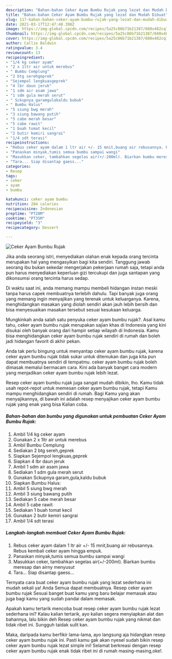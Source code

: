 ```yaml
---
description: "Bahan-bahan Ceker Ayam Bumbu Rujak yang lezat dan Mudah Dibuat"
title: "Bahan-bahan Ceker Ayam Bumbu Rujak yang lezat dan Mudah Dibuat"
slug: 117-bahan-bahan-ceker-ayam-bumbu-rujak-yang-lezat-dan-mudah-dibuat
date: 2021-03-17T12:47:48.398Z
image: https://img-global.cpcdn.com/recipes/5a25c86b71b21387/680x482cq70/ceker-ayam-bumbu-rujak-foto-resep-utama.jpg
thumbnail: https://img-global.cpcdn.com/recipes/5a25c86b71b21387/680x482cq70/ceker-ayam-bumbu-rujak-foto-resep-utama.jpg
cover: https://img-global.cpcdn.com/recipes/5a25c86b71b21387/680x482cq70/ceker-ayam-bumbu-rujak-foto-resep-utama.jpg
author: Callie Baldwin
ratingvalue: 3.4
reviewcount: 13
recipeingredient:
- "1/4 kg ceker ayam"
- "2 x 1ltr air untuk merebus"
- " Bumbu Cemplung"
- "2 btg serehgeprek"
- "Sejempol lengkuasgeprek"
- "4 lbr daun jeruk"
- "1 sdm air asam jawa"
- "1 sdm gula merah serut"
- " Sckupnya garamgulakaldu bubuk"
- " Bumbu Halus"
- "5 siung bwg merah"
- "3 siung bawang putih"
- "5 cabe merah besar"
- "5 cabe rawit"
- "1 buah tomat kecil"
- "2 butir kemiri sangrai"
- "1/4 sdt terasi"
recipeinstructions:
- "Rebus ceker ayam dalam 1 ltr air +/- 15 mnit,buang air rebusannya. Rebus kembali ceker ayam hingga empuk."
- "Panaskan minyak,tumis semua bumbu sampai wangi"
- "Masukkan ceker, tambahkan segelas air(+/-200ml). Biarkan bumbu meresap dan airny menyusut"
- "Tara... Siap disantap gaess..."
categories:
- Resep
tags:
- ceker
- ayam
- bumbu

katakunci: ceker ayam bumbu 
nutrition: 284 calories
recipecuisine: Indonesian
preptime: "PT20M"
cooktime: "PT35M"
recipeyield: "3"
recipecategory: Dessert

---
```



![Ceker Ayam Bumbu Rujak](https://img-global.cpcdn.com/recipes/5a25c86b71b21387/680x482cq70/ceker-ayam-bumbu-rujak-foto-resep-utama.jpg)

Jika anda seorang istri, menyediakan olahan enak kepada orang tercinta merupakan hal yang mengasyikan bagi kita sendiri. Tanggung jawab seorang ibu bukan sekedar mengerjakan pekerjaan rumah saja, tetapi anda pun harus menyediakan keperluan gizi tercukupi dan juga santapan yang dikonsumsi orang tercinta harus sedap.

Di waktu  saat ini, anda memang mampu membeli hidangan instan meski tanpa harus capek membuatnya terlebih dahulu. Tapi banyak juga orang yang memang ingin menyajikan yang terenak untuk keluarganya. Karena, menghidangkan masakan yang diolah sendiri akan jauh lebih bersih dan bisa menyesuaikan masakan tersebut sesuai kesukaan keluarga. 



Mungkinkah anda salah satu penyuka ceker ayam bumbu rujak?. Asal kamu tahu, ceker ayam bumbu rujak merupakan sajian khas di Indonesia yang kini disukai oleh banyak orang dari hampir setiap wilayah di Indonesia. Kamu bisa menghidangkan ceker ayam bumbu rujak sendiri di rumah dan boleh jadi hidangan favorit di akhir pekan.

Anda tak perlu bingung untuk menyantap ceker ayam bumbu rujak, karena ceker ayam bumbu rujak tidak sukar untuk ditemukan dan juga kita pun dapat membuatnya sendiri di tempatmu. ceker ayam bumbu rujak boleh dimasak memalui bermacam cara. Kini ada banyak banget cara modern yang menjadikan ceker ayam bumbu rujak lebih lezat.

Resep ceker ayam bumbu rujak juga sangat mudah dibikin, lho. Kamu tidak usah repot-repot untuk memesan ceker ayam bumbu rujak, tetapi Kamu mampu menghidangkan sendiri di rumah. Bagi Kamu yang akan menyajikannya, di bawah ini adalah resep menyajikan ceker ayam bumbu rujak yang enak yang bisa Kalian coba.

<!--inarticleads1-->

##### Bahan-bahan dan bumbu yang digunakan untuk pembuatan Ceker Ayam Bumbu Rujak:

1. Ambil 1/4 kg ceker ayam
1. Gunakan 2 x 1ltr air untuk merebus
1. Ambil  Bumbu Cemplung
1. Sediakan 2 btg sereh,geprek
1. Siapkan Sejempol lengkuas,geprek
1. Siapkan 4 lbr daun jeruk
1. Ambil 1 sdm air asam jawa
1. Sediakan 1 sdm gula merah serut
1. Gunakan  Sckupnya garam,gula,kaldu bubuk
1. Siapkan  Bumbu Halus:
1. Ambil 5 siung bwg merah
1. Ambil 3 siung bawang putih
1. Sediakan 5 cabe merah besar
1. Ambil 5 cabe rawit
1. Sediakan 1 buah tomat kecil
1. Gunakan 2 butir kemiri sangrai
1. Ambil 1/4 sdt terasi




<!--inarticleads2-->

##### Langkah-langkah membuat Ceker Ayam Bumbu Rujak:

1. Rebus ceker ayam dalam 1 ltr air +/- 15 mnit,buang air rebusannya. Rebus kembali ceker ayam hingga empuk.
1. Panaskan minyak,tumis semua bumbu sampai wangi
1. Masukkan ceker, tambahkan segelas air(+/-200ml). Biarkan bumbu meresap dan airny menyusut
1. Tara... Siap disantap gaess...




Ternyata cara buat ceker ayam bumbu rujak yang lezat sederhana ini mudah sekali ya! Anda Semua dapat membuatnya. Resep ceker ayam bumbu rujak Sesuai banget buat kamu yang baru belajar memasak atau juga bagi kamu yang sudah pandai dalam memasak.

Apakah kamu tertarik mencoba buat resep ceker ayam bumbu rujak lezat sederhana ini? Kalau kalian tertarik, ayo kalian segera menyiapkan alat dan bahannya, lalu bikin deh Resep ceker ayam bumbu rujak yang nikmat dan tidak ribet ini. Sungguh taidak sulit kan. 

Maka, daripada kamu berfikir lama-lama, ayo langsung aja hidangkan resep ceker ayam bumbu rujak ini. Pasti kamu gak akan nyesel sudah bikin resep ceker ayam bumbu rujak lezat simple ini! Selamat berkreasi dengan resep ceker ayam bumbu rujak enak tidak ribet ini di rumah masing-masing,oke!.

